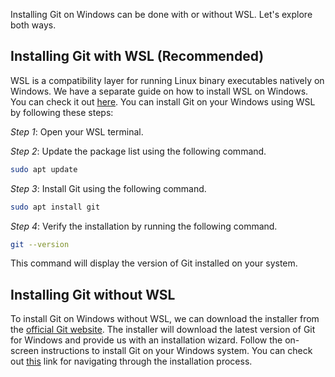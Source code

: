 Installing Git on Windows can be done with or without WSL. Let's explore both ways.

## Installing Git with WSL (Recommended)

WSL is a compatibility layer for running Linux binary executables natively on Windows. We have a separate guide on how to install WSL on Windows. You can check it out [here](https://courses.bigbinaryacademy.com/install-rubyonrails-in-windows/setting-up-your-development-environment/#installing-wsl). You can install Git on your Windows using WSL by following these steps:

_Step 1_: Open your WSL terminal.

_Step 2_: Update the package list using the following command.

```bash
sudo apt update
```

_Step 3_: Install Git using the following command.

```bash
sudo apt install git
```

_Step 4_: Verify the installation by running the following command.

```bash
git --version
```

This command will display the version of Git installed on your system.

## Installing Git without WSL

To install Git on Windows without WSL, we can download the installer from the [official Git website](https://git-scm.com/download/win). The installer will download the latest version of Git for Windows and provide us with an installation wizard. Follow the on-screen instructions to install Git on your Windows system. You can check out [this](https://phoenixnap.com/kb/how-to-install-git-windows) link for navigating through the installation process.
